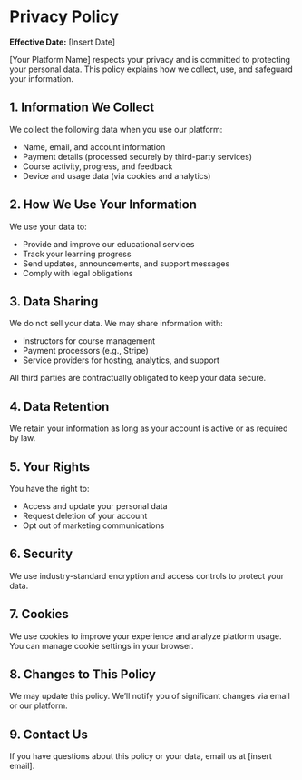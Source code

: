 # Privacy Policy

**Effective Date:** [Insert Date]

[Your Platform Name] respects your privacy and is committed to protecting your personal data. This policy explains how we collect, use, and safeguard your information.

## 1. Information We Collect

We collect the following data when you use our platform:

- Name, email, and account information
- Payment details (processed securely by third-party services)
- Course activity, progress, and feedback
- Device and usage data (via cookies and analytics)

## 2. How We Use Your Information

We use your data to:

- Provide and improve our educational services
- Track your learning progress
- Send updates, announcements, and support messages
- Comply with legal obligations

## 3. Data Sharing

We do not sell your data. We may share information with:

- Instructors for course management
- Payment processors (e.g., Stripe)
- Service providers for hosting, analytics, and support

All third parties are contractually obligated to keep your data secure.

## 4. Data Retention

We retain your information as long as your account is active or as required by law.

## 5. Your Rights

You have the right to:

- Access and update your personal data
- Request deletion of your account
- Opt out of marketing communications

## 6. Security

We use industry-standard encryption and access controls to protect your data.

## 7. Cookies

We use cookies to improve your experience and analyze platform usage. You can manage cookie settings in your browser.

## 8. Changes to This Policy

We may update this policy. We’ll notify you of significant changes via email or our platform.

## 9. Contact Us

If you have questions about this policy or your data, email us at [insert email].